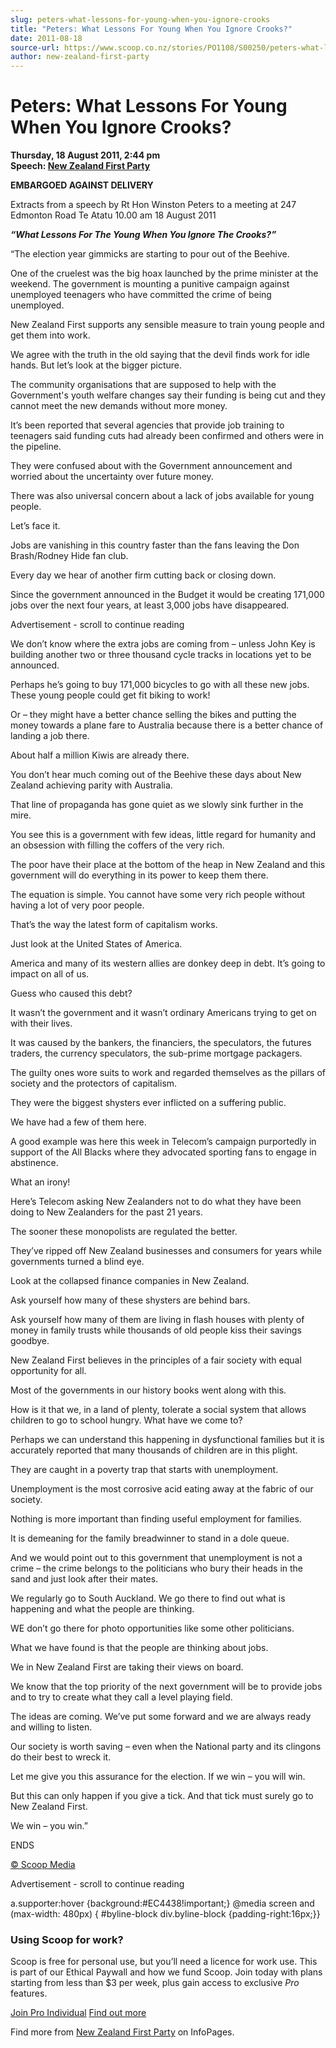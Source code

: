 ```yaml
---
slug: peters-what-lessons-for-young-when-you-ignore-crooks
title: "Peters: What Lessons For Young When You Ignore Crooks?"
date: 2011-08-18
source-url: https://www.scoop.co.nz/stories/PO1108/S00250/peters-what-lessons-for-young-when-you-ignore-crooks.htm
author: new-zealand-first-party
---
```

Peters: What Lessons For Young When You Ignore Crooks?
======================================================

**Thursday, 18 August 2011, 2:44 pm**  
**Speech: [New Zealand First Party](https://info.scoop.co.nz/New_Zealand_First_Party)**

**EMBARGOED AGAINST DELIVERY**

  
Extracts from a speech by Rt Hon Winston Peters to a meeting at 247 Edmonton Road Te Atatu 10.00 am 18 August 2011

  
**_“What Lessons For The Young When You Ignore The Crooks?”_**

“The election year gimmicks are starting to pour out of the Beehive.

One of the cruelest was the big hoax launched by the prime minister at the weekend. The government is mounting a punitive campaign against unemployed teenagers who have committed the crime of being unemployed.

New Zealand First supports any sensible measure to train young people and get them into work.

We agree with the truth in the old saying that the devil finds work for idle hands. But let’s look at the bigger picture.

The community organisations that are supposed to help with the Government's youth welfare changes say their funding is being cut and they cannot meet the new demands without more money.

It’s been reported that several agencies that provide job training to teenagers said funding cuts had already been confirmed and others were in the pipeline.

They were confused about with the Government announcement and worried about the uncertainty over future money.

There was also universal concern about a lack of jobs available for young people.

Let’s face it.

Jobs are vanishing in this country faster than the fans leaving the Don Brash/Rodney Hide fan club.

Every day we hear of another firm cutting back or closing down.

Since the government announced in the Budget it would be creating 171,000 jobs over the next four years, at least 3,000 jobs have disappeared.

Advertisement - scroll to continue reading





We don’t know where the extra jobs are coming from – unless John Key is building another two or three thousand cycle tracks in locations yet to be announced.

Perhaps he’s going to buy 171,000 bicycles to go with all these new jobs. These young people could get fit biking to work!

Or – they might have a better chance selling the bikes and putting the money towards a plane fare to Australia because there is a better chance of landing a job there.

About half a million Kiwis are already there.

You don’t hear much coming out of the Beehive these days about New Zealand achieving parity with Australia.

That line of propaganda has gone quiet as we slowly sink further in the mire.

You see this is a government with few ideas, little regard for humanity and an obsession with filling the coffers of the very rich.

The poor have their place at the bottom of the heap in New Zealand and this government will do everything in its power to keep them there.

The equation is simple. You cannot have some very rich people without having a lot of very poor people.

That’s the way the latest form of capitalism works.

Just look at the United States of America.

America and many of its western allies are donkey deep in debt. It’s going to impact on all of us.

Guess who caused this debt?

It wasn’t the government and it wasn’t ordinary Americans trying to get on with their lives.

It was caused by the bankers, the financiers, the speculators, the futures traders, the currency speculators, the sub-prime mortgage packagers.

The guilty ones wore suits to work and regarded themselves as the pillars of society and the protectors of capitalism.

They were the biggest shysters ever inflicted on a suffering public.

We have had a few of them here.

A good example was here this week in Telecom’s campaign purportedly in support of the All Blacks where they advocated sporting fans to engage in abstinence.

What an irony!

Here’s Telecom asking New Zealanders not to do what they have been doing to New Zealanders for the past 21 years.

The sooner these monopolists are regulated the better.

They’ve ripped off New Zealand businesses and consumers for years while governments turned a blind eye.

Look at the collapsed finance companies in New Zealand.

Ask yourself how many of these shysters are behind bars.

Ask yourself how many of them are living in flash houses with plenty of money in family trusts while thousands of old people kiss their savings goodbye.

New Zealand First believes in the principles of a fair society with equal opportunity for all.

Most of the governments in our history books went along with this.

How is it that we, in a land of plenty, tolerate a social system that allows children to go to school hungry. What have we come to?

Perhaps we can understand this happening in dysfunctional families but it is accurately reported that many thousands of children are in this plight.

They are caught in a poverty trap that starts with unemployment.

Unemployment is the most corrosive acid eating away at the fabric of our society.

Nothing is more important than finding useful employment for families.

It is demeaning for the family breadwinner to stand in a dole queue.

And we would point out to this government that unemployment is not a crime – the crime belongs to the politicians who bury their heads in the sand and just look after their mates.

We regularly go to South Auckland. We go there to find out what is happening and what the people are thinking.

WE don’t go there for photo opportunities like some other politicians.

What we have found is that the people are thinking about jobs.

We in New Zealand First are taking their views on board.

We know that the top priority of the next government will be to provide jobs and to try to create what they call a level playing field.

The ideas are coming. We’ve put some forward and we are always ready and willing to listen.

Our society is worth saving – even when the National party and its clingons do their best to wreck it.

Let me give you this assurance for the election. If we win – you will win.

But this can only happen if you give a tick. And that tick must surely go to New Zealand First.

We win – you win.”

  
ENDS

[© Scoop Media](http://www.scoop.co.nz/about/terms.html)  

Advertisement - scroll to continue reading



a.supporter:hover {background:#EC4438!important;} @media screen and (max-width: 480px) { #byline-block div.byline-block {padding-right:16px;}}

### Using Scoop for work?

Scoop is free for personal use, but you’ll need a licence for work use. This is part of our Ethical Paywall and how we fund Scoop. Join today with plans starting from less than $3 per week, plus gain access to exclusive _Pro_ features.  
  
[Join Pro Individual](https://pro.scoop.co.nz/Individual/?from=ProIn24) [Find out more](https://pro.scoop.co.nz/using-scoop-for-work/?from=ProIn24)

Find more from [New Zealand First Party](https://info.scoop.co.nz/New_Zealand_First_Party) on InfoPages.